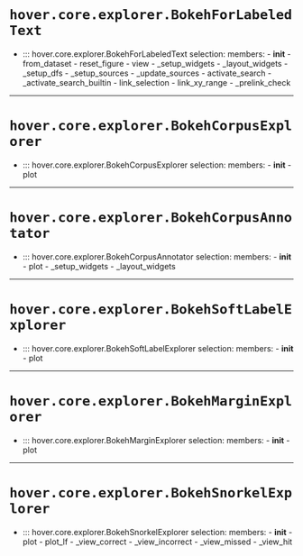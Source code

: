 # `hover.core.explorer.BokehForLabeledText`

- ::: hover.core.explorer.BokehForLabeledText
    selection:
      members:
        - __init__
        - from_dataset
        - reset_figure
        - view
        - _setup_widgets
        - _layout_widgets
        - _setup_dfs
        - _setup_sources
        - _update_sources
        - activate_search
        - _activate_search_builtin
        - link_selection
        - link_xy_range
        - _prelink_check

---

# `hover.core.explorer.BokehCorpusExplorer`

- ::: hover.core.explorer.BokehCorpusExplorer
    selection:
      members:
        - __init__
        - plot

---

# `hover.core.explorer.BokehCorpusAnnotator`

- ::: hover.core.explorer.BokehCorpusAnnotator
    selection:
      members:
        - __init__
        - plot
        - _setup_widgets
        - _layout_widgets

---

# `hover.core.explorer.BokehSoftLabelExplorer`

- ::: hover.core.explorer.BokehSoftLabelExplorer
    selection:
      members:
        - __init__
        - plot

---

# `hover.core.explorer.BokehMarginExplorer`

- ::: hover.core.explorer.BokehMarginExplorer
    selection:
      members:
        - __init__
        - plot

---

# `hover.core.explorer.BokehSnorkelExplorer`

- ::: hover.core.explorer.BokehSnorkelExplorer
    selection:
      members:
        - __init__
        - plot
        - plot_lf
        - _view_correct
        - _view_incorrect
        - _view_missed
        - _view_hit
